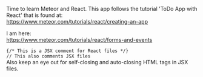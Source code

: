 Time to learn Meteor and React. This app follows the tutorial 'ToDo App with React' that is found at:  
https://www.meteor.com/tutorials/react/creating-an-app

I am here:  
https://www.meteor.com/tutorials/react/forms-and-events

`{/* This is a JSX comment for React files */}`  
`// This also comments JSX files`  
Also keep an eye out for self-closing and auto-closing HTML tags in JSX files.   
